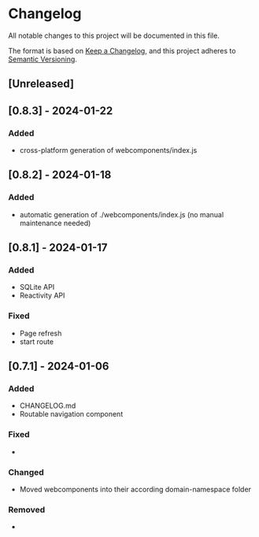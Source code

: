 # Changelog

All notable changes to this project will be documented in this file.

The format is based on [Keep a Changelog](https://keepachangelog.com/en/1.0.0/),
and this project adheres to [Semantic Versioning](https://semver.org/spec/v2.0.0.html).

## [Unreleased]

## [0.8.3] - 2024-01-22

### Added

- cross-platform generation of webcomponents/index.js

## [0.8.2] - 2024-01-18

### Added

- automatic generation of ./webcomponents/index.js (no manual maintenance needed)

## [0.8.1] - 2024-01-17

### Added

- SQLite API
- Reactivity API

### Fixed

- Page refresh
- start route

## [0.7.1] - 2024-01-06

### Added

- CHANGELOG.md
- Routable navigation component

### Fixed

- 

### Changed

- Moved webcomponents into their according domain-namespace folder

### Removed

- 
